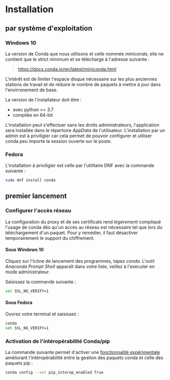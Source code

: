 # Installation

## par système d'exploitation

### Windows 10

La version de Conda que nous utilisons et celle nommée *miniconda*, elle ne contient que le strict minimum et se télécharge à l'adresse suivante :

> https://docs.conda.io/en/latest/miniconda.html

L'intérêt est de limiter l'espace disque nécessaire sur les plus anciennes stations de travail et de réduire le nombre de paquets à mettre à jour dans l'envirronement de base.

La version de l'installateur doit être :
* avec python >= 3.7
* compilée en 64-bit

L'installation peut s'effectuer sans les droits administrateurs, l'application sera installée dans le répertoire *AppData* de l'utilisateur. L'installation par un admin est à priviligier car cela permet de pouvoir configurer et utiliser conda peu importe la session ouverte sur le poste.

### Fedora

L'installation à priviligier est celle par l'utilitaire DNF avec la commande suivante :

``` bash
sudo dnf install conda
```

## premier lancement

### Configurer l'accès réseau

La configuration du proxy et de ses certificats rend *légèrement* compliqué l'usage de conda dès qu'un accès au réseau est nécessaire tel que lors du téléchargement d'un paquet. Pour y remédier, il faut désactiver temporairement le support du chiffrement.

#### Sous Windows 10

Cliquez sur l'icône de lancement des programmes, tapez *conda*. L'outil *Anaconda Prompt Shell* apparaît dans votre liste, veillez à l'exécuter en mode administrateur.

Saisissez la commande suivante :

``` bash
set SSL_NO_VERIFY=1
```

#### Sous Fedora

Ouvrez votre terminal et saisissez :

``` bash
conda
set SSL_NO_VERIFY=1
```

### Activation de l'intéropérabilité Conda/pip

La commande suivante permet d'activer une [fonctionnalité expérimentale](https://docs.conda.io/projects/conda/en/latest/user-guide/configuration/pip-interoperability.html) améliorant l'intéropérabilité entre la gestion des paquets conda et celle des paquets pip :

``` bash
conda config --set pip_interop_enabled True
```

